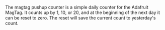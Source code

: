 The magtag pushup counter is a simple daily counter for the Adafruit MagTag. It counts up by 1, 10, or 20, and at the beginning of the next day it can be reset to zero. The reset will save the current count to yesterday's count.
